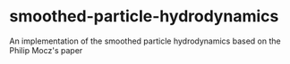 # smoothed-particle-hydrodynamics
An implementation of the smoothed particle hydrodynamics based on the Philip Mocz's paper
